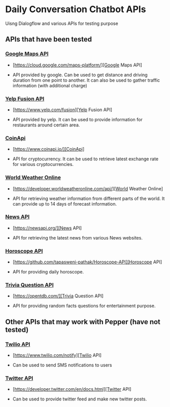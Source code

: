 # Daily Conversation Chatbot APIs

Uisng Dialogflow and various APIs for testing purpose

## APIs that have been tested

### [Google Maps API][] 
- [https://cloud.google.com/maps-platform/][Google Maps API]

- API provided by google. Can be used to get distance and driving duration from one point to another. It can also be used to gather traffic information (with additional charge)

### [Yelp Fusion API][]
- [https://www.yelp.com/fusion][Yelp Fusion API]

- API provided by yelp. It can be used to provide information for restaurants around certain area.

### [CoinApi][]
-  [https://www.coinapi.io/][CoinApi]

- API for cryptocurrency. It can be used to retrieve latest exchange rate for various cryptocurrencies.

### [World Weather Online][]
- [https://developer.worldweatheronline.com/api/][World Weather Online]

- API for retrieving weather information from different parts of the world. It can provide up to 14 days of forecast information.

### [News API][]
- [https://newsapi.org/][News API]

- API for retrieving the latest news from various News websites.

### [Horoscope API][] 
- [https://github.com/tapasweni-pathak/Horoscope-API][Horoscope API]

- API for providing daily horoscope.

### [Trivia Question API][] 
- [https://opentdb.com/][Trivia Question API]

- API for providing random facts questions for entertainment purpose.


## Other APIs that may work with Pepper (have not tested)

### [Twilio API][]
- [https://www.twilio.com/notify][Twilio API]

- Can be used to send SMS notifications to users

### [Twitter API][]
- [https://developer.twitter.com/en/docs.html][Twitter API]

- Can be used to provide twitter feed and make new twitter posts.

[Google Maps API]:https://cloud.google.com/maps-platform/
[Yelp Fusion API]:https://www.yelp.com/fusion
[CoinApi]:https://www.coinapi.io/
[World Weather Online]:https://developer.worldweatheronline.com/api/
[News API]:https://newsapi.org/
[Horoscope API]:https://github.com/tapasweni-pathak/Horoscope-API
[Trivia Question API]:https://opentdb.com/
[Twilio API]:https://www.twilio.com/notify
[Twitter API]:https://developer.twitter.com/en/docs.html